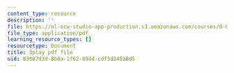 ```yaml
---
content_type: resource
description: ''
file: https://ol-ocw-studio-app-production.s3.amazonaws.com/courses/8-01sc-classical-mechanics-fall-2016/83087d2d8b0a1f62894dcdf3d245a8d5_nfawe03nvAY.pdf
file_type: application/pdf
learning_resource_types: []
resourcetype: Document
title: 3play pdf file
uid: 83087d2d-8b0a-1f62-894d-cdf3d245a8d5
---
```

